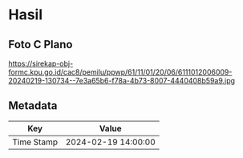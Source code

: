 # Hasil

## Foto C Plano

https://sirekap-obj-formc.kpu.go.id/cac8/pemilu/ppwp/61/11/01/20/06/6111012006009-20240219-130734--7e3a65b6-f78a-4b73-8007-4440408b59a9.jpg


## Metadata

| Key        | Value               |
| ---------- | ------------------- |
| Time Stamp | 2024-02-19 14:00:00 |



